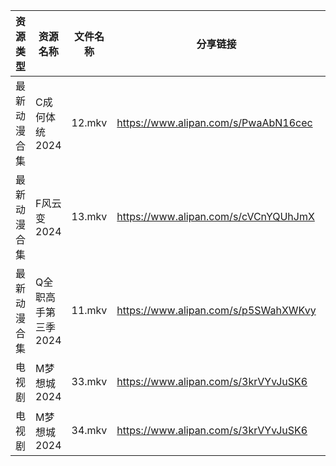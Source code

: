 | 资源类型   | 资源名称         | 文件名称   | 分享链接                                 | 更新时间                |
| ------ | ------------ | ------ | ------------------------------------ | ------------------- |
| 最新动漫合集 | C成何体统2024    | 12.mkv | https://www.alipan.com/s/PwaAbN16cec | 2024-08-02 12:09:13 |
| 最新动漫合集 | F风云变2024     | 13.mkv | https://www.alipan.com/s/cVCnYQUhJmX | 2024-08-02 12:09:16 |
| 最新动漫合集 | Q全职高手第三季2024 | 11.mkv | https://www.alipan.com/s/p5SWahXWKvy | 2024-08-02 12:09:27 |
| 电视剧    | M梦想城2024     | 33.mkv | https://www.alipan.com/s/3krVYvJuSK6 | 2024-08-02 00:05:52 |
| 电视剧    | M梦想城2024     | 34.mkv | https://www.alipan.com/s/3krVYvJuSK6 | 2024-08-02 00:05:51 |
